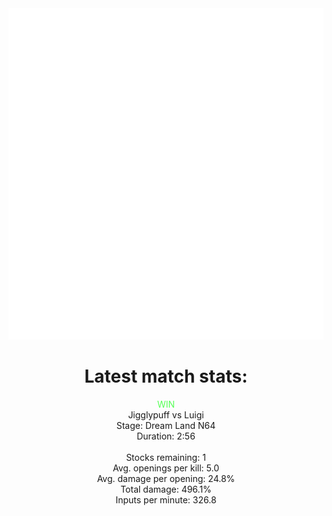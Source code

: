 <div align="center">
    <img src="https://github.com/nachoverdon/nachoverdon/blob/master/profile.svg" width="838" height="530"/>
    <!--START_SECTION:slippi_stats-->
<div>
<h1>Latest match stats:</h1>
<p>
<span style="color: #5f5;">WIN</span>
<br>
<span>Jigglypuff vs Luigi</span>
<br>
<span>Stage: Dream Land N64</span>
<br>
<span>Duration: 2:56</span>
<br>
<br>
<span>Stocks remaining: 1</span><br>
<span>Avg. openings per kill: 5.0</span>
<br>
<span>Avg. damage per opening: 24.8%</span>
<br>
<span>Total damage: 496.1%</span>
<br>
<span>Inputs per minute: 326.8</span>
<br>
</p>
</div>
<!--END_SECTION:slippi_stats-->
            
            
</div>
